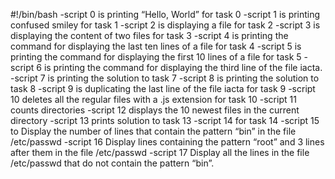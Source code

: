 #!/bin/bash
-script 0 is printing “Hello, World” for task 0
-script 1 is printing confused smiley for task 1
-script 2 is displaying a file for task 2
-script 3 is displaying the content of two files for task 3
-script 4 is printing the command for displaying the last ten lines of a file for task 4
-script 5 is printing the command for displaying the first 10 lines of a file for task 5
-script 6 is printing the command for displaying the third line of the file iacta.
-script 7 is printing the solution to task 7
-script 8 is printing the solution to task 8
-script 9 is duplicating the last line of the file iacta for task 9
-script 10 deletes all the regular files  with a .js extension for task 10
-script 11 counts directories
-script 12 displays the 10 newest files in the current directory
-script 13 prints solution to task 13
-script 14 for task 14
-script 15 to Display the number of lines that contain the pattern “bin” in the file /etc/passwd
-script 16 Display lines containing the pattern “root” and 3 lines after them in the file /etc/passwd
-script 17 Display all the lines in the file /etc/passwd that do not contain the pattern “bin”.
